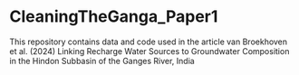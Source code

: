 # CleaningTheGanga_Paper1
This repository contains data and code used in the article van Broekhoven et al. (2024) Linking Recharge Water Sources to Groundwater Composition in the Hindon Subbasin of the Ganges River, India
